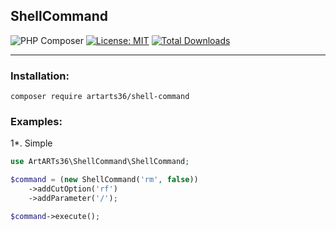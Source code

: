 ShellCommand
----

![PHP Composer](https://github.com/ArtARTs36/ShellCommand/workflows/Testing/badge.svg?branch=master)
[![License: MIT](https://img.shields.io/badge/License-MIT-yellow.svg)](https://opensource.org/licenses/MIT)
<a href="https://poser.pugx.org/artarts36/pushall-sender/d/total.svg">
    <img src="https://poser.pugx.org/artarts36/shell-command/d/total.svg" alt="Total Downloads">
</a>

----

### Installation:

`composer require artarts36/shell-command`

### Examples:

1*. Simple
```php
use ArtARTs36\ShellCommand\ShellCommand;

$command = (new ShellCommand('rm', false))
    ->addCutOption('rf')
    ->addParameter('/');

$command->execute();
```
